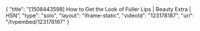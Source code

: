{
    "title": "[1508443598] How to Get the Look of Fuller Lips | Beauty Extra | HSN",
    "type": "solo",
    "layout": "iframe-static",
    "videoId": "123178187",
    "url": "\/tvpembed\/123178187"
}